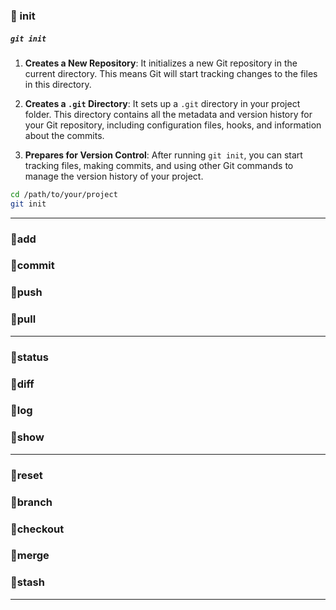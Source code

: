 ### 🔸 init
##### `git init` 
1. **Creates a New Repository**: It initializes a new Git repository in the current directory. This means Git will start tracking changes to the files in this directory.

2. **Creates a `.git` Directory**: It sets up a `.git` directory in your project folder. This directory contains all the metadata and version history for your Git repository, including configuration files, hooks, and information about the commits.

3. **Prepares for Version Control**: After running `git init`, you can start tracking files, making commits, and using other Git commands to manage the version history of your project.

```bash
cd /path/to/your/project
git init
```

---

### 🔸add
### 🔸commit
### 🔸push
### 🔸pull
---
### 🔸status
### 🔸diff
### 🔸log
### 🔸show
---
### 🔸reset
### 🔸branch
### 🔸checkout
### 🔸merge
### 🔸stash
---

